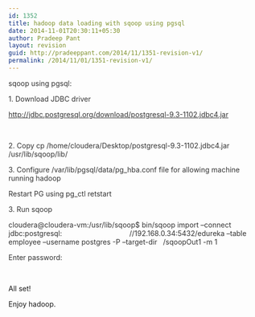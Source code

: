 ```yaml
---
id: 1352
title: hadoop data loading with sqoop using pgsql
date: 2014-11-01T20:30:11+05:30
author: Pradeep Pant
layout: revision
guid: http://pradeeppant.com/2014/11/1351-revision-v1/
permalink: /2014/11/01/1351-revision-v1/
---
```

<div>
  <p>
    <span style="color: #333333;">sqoop using pgsql:</span>
  </p>
  
  <p>
    <span style="color: #333333;">1. Download JDBC driver </span>
  </p>
  
  <p>
    <span style="color: #333333;"><a style="color: #333333;" href="http://jdbc.postgresql.org/download/postgresql-9.3-1102.jdbc4.jar">http://jdbc.postgresql.org/download/postgresql-9.3-1102.jdbc4.jar</a></span>
  </p>
  
  <p>
    <span style="color: #333333;"> </span>
  </p>
  
  <p>
    <span style="color: #333333;">2. Copy cp /home/cloudera/Desktop/postgresql-9.3-1102.jdbc4.jar /usr/lib/sqoop/lib/</span>
  </p>
  
  <p>
    <span style="color: #333333;">3. Configure /var/lib/pgsql/data/pg_hba.conf file for allowing machine running hadoop</span>
  </p>
  
  <p>
    <span style="color: #333333;">Restart PG using pg_ctl retstart</span>
  </p>
  
  <p>
    <span style="color: #333333;">3. Run sqoop</span>
  </p>
  
  <p>
    <span style="color: #333333;">cloudera@cloudera-vm:/usr/lib/sqoop$ bin/sqoop import &#8211;connect jdbc:postgresql:                                  //192.168.0.34:5432/edureka &#8211;table employee &#8211;username postgres -P &#8211;target-dir   /sqoopOut1 -m 1</span>
  </p>
  
  <p>
    <span style="color: #333333;">Enter password:</span>
  </p>
  
  <p>
    &nbsp;
  </p>
  
  <p>
    All set!
  </p>
  
  <p>
    Enjoy hadoop.
  </p>
</div>